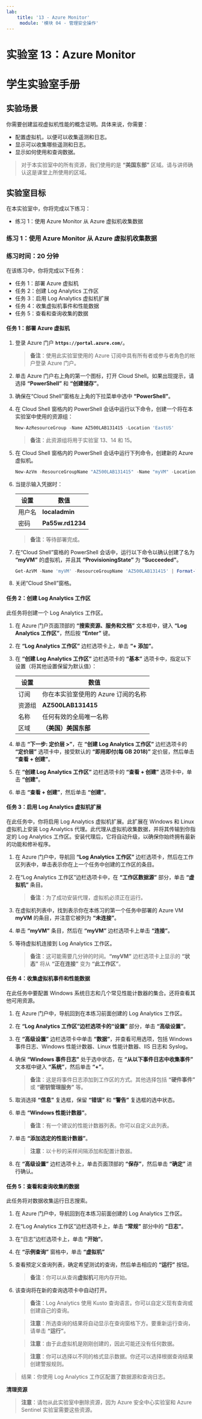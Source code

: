 ```yaml
---
lab:
    title: '13 - Azure Monitor'
     module: '模块 04 - 管理安全操作'
---
```


# 实验室 13：Azure Monitor
# 学生实验室手册

## 实验场景

你需要创建监视虚拟机性能的概念证明。具体来说，你需要：

- 配置虚拟机，以便可以收集遥测和日志。
- 显示可以收集哪些遥测和日志。
- 显示如何使用和查询数据。 

> 对于本实验室中的所有资源，我们使用的是 **“美国东部”** 区域。请与讲师确认这是课堂上所使用的区域。 

## 实验室目标

在本实验室中，你将完成以下练习：

- 练习 1：使用 Azure Monitor 从 Azure 虚拟机收集数据

### 练习 1：使用 Azure Monitor 从 Azure 虚拟机收集数据

### 练习时间：20 分钟

在该练习中，你将完成以下任务： 

- 任务 1：部署 Azure 虚拟机 
- 任务 2：创建 Log Analytics 工作区
- 任务 3：启用 Log Analytics 虚拟机扩展
- 任务 4：收集虚拟机事件和性能数据
- 任务 5：查看和查询收集的数据 

#### 任务 1：部署 Azure 虚拟机

1. 登录 Azure 门户 **`https://portal.azure.com/`**。

    >**备注**：使用此实验室使用的 Azure 订阅中具有所有者或参与者角色的帐户登录 Azure 门户。

1. 单击 Azure 门户右上角的第一个图标，打开 Cloud Shell。如果出现提示，请选择 **“PowerShell”** 和 **“创建储存”**。

1. 确保在“Cloud Shell”窗格左上角的下拉菜单中选中 **“PowerShell”**。

1. 在 Cloud Shell 窗格内的 PowerShell 会话中运行以下命令，创建一个将在本实验室中使用的资源组：
  
    ```powershell
    New-AzResourceGroup -Name AZ500LAB131415 -Location 'EastUS'
    ```

    >**备注**：此资源组将用于实验室 13、14 和 15。 

1. 在 Cloud Shell 窗格内的 PowerShell 会话中运行下列命令，创建新的 Azure 虚拟机。 

    ```powershell
    New-AzVm -ResourceGroupName "AZ500LAB131415" -Name "myVM" -Location 'EastUS' -VirtualNetworkName "myVnet" -SubnetName "mySubnet" -SecurityGroupName   "myNetworkSecurityGroup" -PublicIpAddressName "myPublicIpAddress" -OpenPorts 80,3389
    ```

1.  当提示输入凭据时：

    |设置|数值|
    |---|---|
    |用户名|**localadmin**|
    |密码|**Pa55w.rd1234**|

    >**备注**：等待部署完成。 

1. 在“Cloud Shell”窗格的 PowerShell 会话中，运行以下命令以确认创建了名为 **“myVM”** 的虚拟机，并且其 **“ProvisioningState”** 为 **“Succeeded”**。

    ```powershell
    Get-AzVM -Name 'myVM' -ResourceGroupName 'AZ500LAB131415' | Format-Table
    ```

1. 关闭“Cloud Shell”窗格。 

#### 任务 2：创建 Log Analytics 工作区

此任务将创建一个 Log Analytics 工作区。 

1. 在 Azure 门户页面顶部的 **“搜索资源、服务和文档”** 文本框中，键入 **“Log Analytics 工作区”**，然后按 **“Enter”** 键。

1. 在 **“Log Analytics 工作区”** 边栏选项卡上，单击 **“+ 添加”**。

1. 在 **“创建 Log Analytics 工作区”** 边栏选项卡的 **“基本”** 选项卡中，指定以下设置（将其他设置保留为默认值）：

    |设置|数值|
    |---|---|
    |订阅|你在本实验室使用的 Azure 订阅的名称|
    |资源组|**AZ500LAB131415**|
    |名称|任何有效的全局唯一名称|
    |区域|**（美国）美国东部**|

1. 单击 **“下一步: 定价层 >”**，在 **“创建 Log Analytics 工作区”** 边栏选项卡的 **“定价层”** 选项卡中，接受默认的 **“即用即付(每 GB 2018)”** 定价层，然后单击 **“查看 + 创建”**。

1. 在 **“创建 Log Analytics 工作区”** 边栏选项卡的 **“查看 + 创建”** 选项卡中，单击 **“创建”**。

1. 单击 **“查看 + 创建”**，然后单击 **“创建”**。

#### 任务 3：启用 Log Analytics 虚拟机扩展

在此任务中，你将启用 Log Analytics 虚拟机扩展。此扩展在 Windows 和 Linux 虚拟机上安装 Log Analytics 代理。此代理从虚拟机收集数据，并将其传输到你指定的 Log Analytics 工作区。安装代理后，它将自动升级，以确保你始终拥有最新的功能和修补程序。 

1. 在 Azure 门户中，导航回 **“Log Analytics 工作区”** 边栏选项卡，然后在工作区列表中，单击表示你在上一个任务中创建的工作区的条目。

1. 在“Log Analytics 工作区”边栏选项卡中，在 **“工作区数据源”** 部分，单击 **“虚拟机”** 条目。

    >**备注**：为了成功安装代理，虚拟机必须正在运行。

1. 在虚拟机列表中，找到表示你在本练习的第一个任务中部署的 Azure VM **myVM** 的条目，并注意它被列为 **“未连接”**。

1. 单击 **“myVM”** 条目，然后在 **“myVM”** 边栏选项卡上单击 **“连接”**。 

1. 等待虚拟机连接到 Log Analytics 工作区。

    >**备注**：这可能需要几分钟的时间。**“myVM”** 边栏选项卡上显示的 **“状态”** 将从 **“正在连接”** 变为 **“此工作区”**。 

#### 任务 4：收集虚拟机事件和性能数据

在此任务中要配置 Windows 系统日志和几个常见性能计数器的集合。还将查看其他可用资源。

1. 在 Azure 门户中，导航回到在本练习前面创建的 Log Analytics 工作区。

1. 在 **“Log Analytics 工作区”边栏选项卡的“设置”** 部分，单击 **“高级设置”**。

1. 在 **“高级设置”** 边栏选项卡中单击 **“数据”**，并查看可用选项，包括 Windows 事件日志、Windows 性能计数器、Linux 性能计数器、IIS 日志和 Syslog。 

1. 确保 **“Windows 事件日志”** 处于选中状态，在 **“从以下事件日志中收集事件”** 文本框中键入 **“系统”**，然后单击 **“+”**。

    >**备注**：这是将事件日志添加到工作区的方式。其他选择包括 **“硬件事件”** 或 **“密钥管理服务”** 等。  

1. 取消选择 **“信息”** 复选框，保留 **“错误”** 和 **“警告”** 复选框的选中状态。

1. 单击 **“Windows 性能计数器”**。

    >**备注**：有一个建议的性能计数器列表。你可以自定义此列表。 

1. 单击 **“添加选定的性能计数器”**。 

    >**注意**：以十秒的采样间隔添加和配置计数器。
  
1. 在 **“高级设置”** 边栏选项卡上，单击页面顶部的 **“保存”**，然后单击 **“确定”** 进行确认。

#### 任务 5：查看和查询收集的数据

此任务将对数据收集运行日志搜索。 

1. 在 Azure 门户中，导航回到在本练习前面创建的 Log Analytics 工作区。

1. 在“Log Analytics 工作区”边栏选项卡上，单击 **“常规”** 部分中的 **“日志”**。

1. 在“日志”边栏选项卡上，单击 **“开始”**。  

1. 在 **“示例查询”** 窗格中，单击 **“虚拟机”**

1. 查看预定义查询列表，确定希望测试的查询，然后单击相应的 **“运行”** 按钮。

    >**备注**：你可以从查询**虚拟机**可用内存开始。

1. 该查询将在新的查询选项卡中自动打开。 

    >**备注**：Log Analytics 使用 Kusto 查询语言。你可以自定义现有查询或创建自己的查询。 

    >**注意**：所选查询的结果将自动显示在查询窗格下方。要重新运行查询，请单击 **“运行”**。

    >**注意**：由于此虚拟机是刚刚创建的，因此可能还没有任何数据。 

    >**注意**：你可以选择以不同的格式显示数据。你还可以选择根据查询结果创建警报规则。

> 结果：你使用 Log Analytics 工作区配置了数据源和查询日志。 

**清理资源**

>**注意**：请勿从此实验室中删除资源，因为 Azure 安全中心实验室和 Azure Sentinel 实验室需要这些资源。
 
